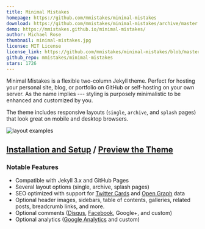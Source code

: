 ```yaml
---
title: Minimal Mistakes
homepage: https://github.com/mmistakes/minimal-mistakes
download: https://github.com/mmistakes/minimal-mistakes/archive/master.zip
demo: https://mmistakes.github.io/minimal-mistakes/
author: Michael Rose
thumbnail: minimal-mistakes.jpg
license: MIT License
license_link: https://github.com/mmistakes/minimal-mistakes/blob/master/LICENSE
github_repo: mmistakes/minimal-mistakes
stars: 1726
---
```


Minimal Mistakes is a flexible two-column Jekyll theme. Perfect for
hosting your personal site, blog, or portfolio on GitHub or
self-hosting on your own server. As the name implies --- styling is
purposely minimalistic to be enhanced and customized by you.

The theme includes responsive layouts (`single`, `archive`, and
`splash` pages) that look great on mobile and desktop browsers.

![layout examples](https://cloud.githubusercontent.com/assets/1376749/14541626/dac474f4-0258-11e6-83f6-40e752028222.png)

## [Installation and Setup](https://mmistakes.github.io/minimal-mistakes/docs/quick-start-guide/) / [Preview the Theme](https://mmistakes.github.io/minimal-mistakes/)

### Notable Features

- Compatible with Jekyll 3.x and GitHub Pages
- Several layout options (single, archive, splash pages)
- SEO optimized with support for [Twitter Cards](https://dev.twitter.com/cards/overview)
  and [Open Graph](http://ogp.me/) data
- Optional header images, sidebars, table of contents, galleries,
  related posts, breadcrumb links, and more.
- Optional comments ([Disqus](https://disqus.com/),
  [Facebook](https://developers.facebook.com/docs/plugins/comments),
  Google+, and custom)
- Optional analytics ([Google Analytics](https://www.google.com/analytics/)
  and custom)
